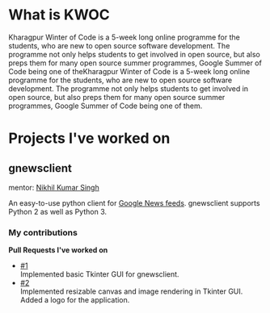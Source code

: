 # What is KWOC
Kharagpur Winter of Code is a 5-week long online programme for the students,
who are new to open source software development. The programme not only
helps students to get involved in open source, but also preps them for
many open source summer programmes, Google Summer of Code being one of
theKharagpur Winter of Code is a 5-week long online programme for the students,
who are new to open source software development. The programme not only helps
students to get involved in open source, but also preps them for many
open source summer programmes, Google Summer of Code being one of them.


# Projects I've worked on
## gnewsclient
mentor: [Nikhil Kumar Singh](https://github.com/nikhilkumarsingh)

An easy-to-use python client for [Google News feeds](https://news.google.com/).
gnewsclient supports Python 2 as well as Python 3.

### My contributions 
  **Pull Requests I've worked on**
- [#1](https://github.com/nikhilkumarsingh/gnewsclient/pull/16)</br>
  Implemented basic Tkinter GUI for gnewsclient.
- [#2](https://github.com/nikhilkumarsingh/gnewsclient/pull/18)</br>
Implemented resizable canvas and image rendering in Tkinter GUI.</br>
Added a logo for the application.
    
   
    
   
  
